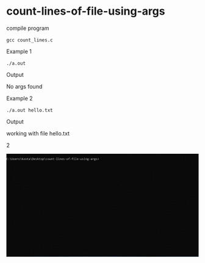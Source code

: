# count-lines-of-file-using-args

compile program 
```
gcc count_lines.c
```


Example 1

```
./a.out 
```

Output 

No args found

Example 2
```
./a.out hello.txt
```

Output 

working with file hello.txt

2



![](https://github.com/Koxalk/count-lines-of-file-using-args/blob/main/ezgif-5-6054846acb.gif)
